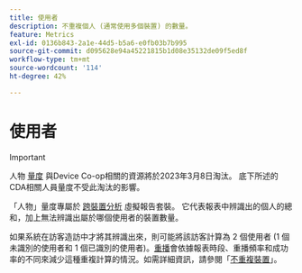 ```yaml
---
title: 使用者
description: 不重複個人 (通常使用多個裝置) 的數量。
feature: Metrics
exl-id: 0136b843-2a1e-44d5-b5a6-e0fb03b7b995
source-git-commit: d095628e94a45221815b1d08e35132de09f5ed8f
workflow-type: tm+mt
source-wordcount: '114'
ht-degree: 42%

---
```


# 使用者

>[!IMPORTANT]
>
>人物 [量度](overview.md) 與Device Co-op相關的資源將於2023年3月8日淘汰。 底下所述的CDA相關人員量度不受此淘汰的影響。

「人物」量度專屬於 [跨裝置分析](../cda/overview.md) 虛擬報告套裝。 它代表報表中辨識出的個人的總和，加上無法辨識出屬於哪個使用者的裝置數量。

如果系統在訪客造訪中才將其辨識出來，則可能將該訪客計算為 2 個使用者 (1 個未識別的使用者和 1 個已識別的使用者)。[重播](/help/components/cda/replay.md)會依據報表時段、重播頻率和成功率的不同來減少這種重複計算的情況。如需詳細資訊，請參閱「[不重複裝置](unique-devices.md)」。
